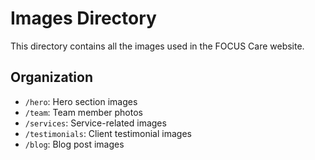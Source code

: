 # Images Directory

This directory contains all the images used in the FOCUS Care website.

## Organization

- `/hero`: Hero section images
- `/team`: Team member photos
- `/services`: Service-related images
- `/testimonials`: Client testimonial images
- `/blog`: Blog post images

